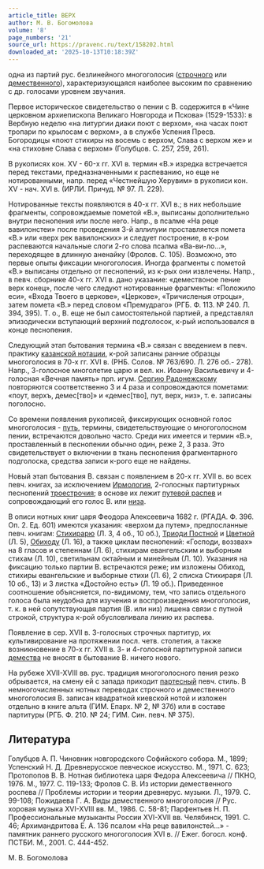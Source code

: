 ```yaml
---
article_title: ВЕРХ
author: М. В. Богомолова
volume: '8'
page_numbers: '21'
source_url: https://pravenc.ru/text/158202.html
downloaded_at: '2025-10-13T10:18:39Z'
---
```


одна из партий рус. безлинейного многоголосия ([строчного](https://pravenc.ru/text/строчного.html) или [демественного](https://pravenc.ru/text/демественного.html)), характеризующаяся наиболее высоким по сравнению с др. голосами уровнем звучания.

Первое историческое свидетельство о пении с В. содержится в «Чине церковном архиепископа Великаго Новгорода и Пскова» (1529-1533): в Вербную неделю «на литургии диаки поют с верхом», «на часах поют тропари по крылосам с верхом», а в службе Успения Пресв. Богородицы «поют стихиры на восемь с верхом, Слава с верхом же» и «на стиховне Слава с верхом» (Голубцов. С. 257, 259, 261).

В рукописях кон. XV - 60-х гг. XVI в. термин «В.» изредка встречается перед текстами, предназначенными к распеванию, но еще не нотированными, напр. перед «Честнейшую Херувим» в рукописи кон. XV - нач. XVI в. (ИРЛИ. Причуд. № 97. Л. 229).

Нотированные тексты появляются в 40-х гг. XVI в.; в них небольшие фрагменты, сопровождаемые пометой «В.», выписаны дополнительно внутри песнопения или после него. Напр., в псалме «На реце вавилонстеи» после проведения 3-й аллилуии проставляется помета «В.» или «верх рек вавилонских» и следует построение, в к-ром распеваются начальные слоги 2-го слова псалма «Ва-ви-ло…», переходящее в длинную аненайку (Фролов. С. 105). Возможно, это первые опыты фиксации многоголосия. Иногда фрагменты с пометой «В.» выписаны отдельно от песнопений, из к-рых они извлечены. Напр., в певч. сборнике 40-х гг. XVI в. дано указание: «демествоное пение верх конец», после чего следуют нотированные фрагменты: «Положило еси», «Входа Твоего в церкове», «Церкове», «Тричисленыя отроцы», затем помета «В.» перед словом «Премудраго» (РГБ. Ф. 113. № 240. Л. 394, 395). Т. о., В. еще не был самостоятельной партией, а представлял эпизодически вступающий верхний подголосок, к-рый использовался в конце песнопения.

Следующий этап бытования термина «В.» связан с введением в певч. практику [казанской нотации](<https://pravenc.ru/text/казанской нотации.html>), к-рой записаны ранние образцы многоголосия в 70-х гг. XVI в. (РНБ. Солов. № 763/690. Л. 276 об.- 278). Напр., 3-голосное многолетие царю и вел. кн. Иоанну Васильевичу и 4-голосная «Вечная память» прп. игум. [Сергию Радонежскому](<https://pravenc.ru/text/Сергию Радонежскому.html>) повторяются соответственно 3 и 4 раза и сопровождаются пометами: «поут, верхъ, демес[тво]» и «демес[тво], пут, верх, низ», т. е. записаны поголосно.

Со времени появления рукописей, фиксирующих основной голос многоголосия - [путь](https://pravenc.ru/text/путь.html), термины, свидетельствующие о многоголосном пении, встречаются довольно часто. Среди них имеется и термин «В.», проставленный в песнопении обычно один, реже 2, 3 раза. Это свидетельствует о включении в ткань песнопения фрагментарного подголоска, средства записи к-рого еще не найдены.

Новый этап бытования В. связан с появлением в 20-х гг. XVII в. во всех певч. книгах, за исключением [Ирмология](https://pravenc.ru/text/Ирмология.html), 2-голосных партитурных песнопений [троестрочия](https://pravenc.ru/text/троестрочия.html); в основе их лежит [путевой распев](<https://pravenc.ru/text/путевой распев.html>) и сопровождающий его голос В. или [низа](https://pravenc.ru/text/низа.html).

В описи нотных книг царя Феодора Алексеевича 1682 г. (РГАДА. Ф. 396. Оп. 2. Ед. 601) имеются указания: «верхом да путем», предпосланные певч. книгам: [Стихирарю](https://pravenc.ru/text/Стихирарю.html) (Л. 3, 4 об., 10 об.), [Триоди Постной](<https://pravenc.ru/text/Триоди Постной.html>) и [Цветной](https://pravenc.ru/text/Цветной.html) (Л. 5), [Обиходу](https://pravenc.ru/text/Обиходу.html) (Л. 16), а также циклам песнопений: «Господи, воззвах» на 8 гласов и степеннам (Л. 6), стихирам евангельским и выборным стихам (Л. 10), светильнам октайным и минейным (Л. 10). Указания на фиксацию только партии В. встречаются реже; им изложены Обиход, стихиры евангельские и выборные стихи (Л. 6), 2 списка Стихираря (Л. 10 об., 13) и 3 листка «Достойно есть» (Л. 19 об.). Приведенное соотношение объясняется, по-видимому, тем, что запись отдельного голоса была неудобна для изучения и воспроизведения многоголосия, т. к. в ней сопутствующая партия (В. или низ) лишена связи с путной строкой, структура к-рой обусловливала линию их распева.

Появление в сер. XVII в. 3-голосных строчных партитур, их культивирование на протяжении посл. четв. столетия, а также возникновение в 70-х гг. XVII в. 3- и 4-голосной партитурной записи [демества](https://pravenc.ru/text/демества.html) не вносят в бытование В. ничего нового.

На рубеже XVII-XVIII вв. рус. традиция многоголосного пения резко обрывается, на смену ей с запада приходит [партесный](https://pravenc.ru/text/партесный.html) певч. стиль. В немногочисленных нотных переводах строчного и демественного многоголосия В. записан квадратной киевской нотой и изложен отдельно в книге альта (ГИМ. Епарх. № 2, № 37б) или в составе партитуры (РГБ. Ф. 210. № 24; ГИМ. Син. певч. № 375).

## Литература

Голубцов А. П. Чиновник новгородского Софийского собора. М., 1899; Успенский Н. Д. Древнерусское певческое искусство. М., 1971. С. 623; Протопопов В. В. Нотная библиотека царя Федора Алексеевича // ПКНО, 1976. М., 1977. С. 119-133; Фролов С. В. Из истории демественного роспева // Проблемы истории и теории древнерус. музыки. Л., 1979. С. 99-108; Пожидаева Г. А. Виды демественного многоголосия // Рус. хоровая музыка XVI-XVIII вв. М., 1986. С. 58-81; Парфентьев Н. П. Профессиональные музыканты России XVI-XVII вв. Челябинск, 1991. С. 46; Архимандритова Е. А. 136 псалом «На реце вавилонстей…» - памятник раннего русского многоголосия XVI в. // Ежег. богосл. конф. ПСТБИ. М., 2001. С. 444-452.

М. В. Богомолова
